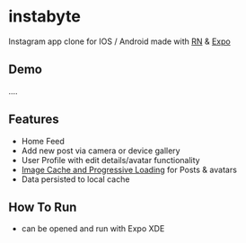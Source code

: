 # instabyte

Instagram app clone for IOS / Android made with [RN](https://github.com/facebook/react-native) & [Expo](https://github.com/expo/expo)

## Demo
....

## Features

+ Home Feed
+ Add new post via camera or device gallery
+ User Profile with edit details/avatar functionality
+ [Image Cache and Progressive Loading](https://github.com/wcandillon/react-native-expo-image-cache) for Posts & avatars
+ Data persisted to local cache

## How To Run

+ can be opened and run with Expo XDE
